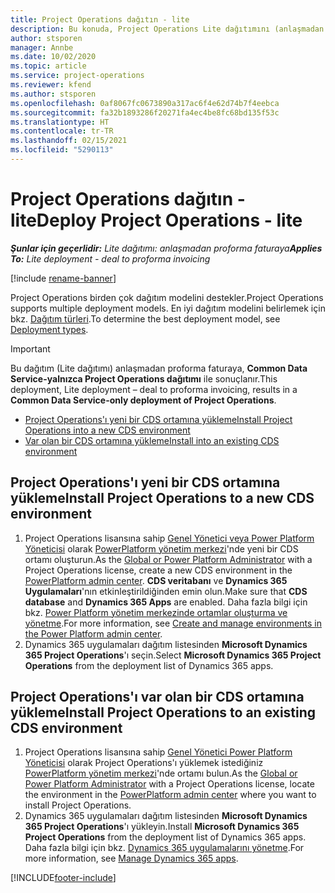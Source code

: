 ```yaml
---
title: Project Operations dağıtın - lite
description: Bu konuda, Project Operations Lite dağıtımını (anlaşmadan proforma faturaya) yükleme hakkında bilgiler sağlanmaktadır.
author: stsporen
manager: Annbe
ms.date: 10/02/2020
ms.topic: article
ms.service: project-operations
ms.reviewer: kfend
ms.author: stsporen
ms.openlocfilehash: 0af8067fc0673890a317ac6f4e62d74b7f4eebca
ms.sourcegitcommit: fa32b1893286f20271fa4ec4be8fc68bd135f53c
ms.translationtype: HT
ms.contentlocale: tr-TR
ms.lasthandoff: 02/15/2021
ms.locfileid: "5290113"
---
```

# <a name="deploy-project-operations---lite"></a><span data-ttu-id="98361-103">Project Operations dağıtın - lite</span><span class="sxs-lookup"><span data-stu-id="98361-103">Deploy Project Operations - lite</span></span>

<span data-ttu-id="98361-104">_**Şunlar için geçerlidir:** Lite dağıtımı: anlaşmadan proforma faturaya_</span><span class="sxs-lookup"><span data-stu-id="98361-104">_**Applies To:** Lite deployment - deal to proforma invoicing_</span></span>

[!include [rename-banner](~/includes/cc-data-platform-banner.md)]

<span data-ttu-id="98361-105">Project Operations birden çok dağıtım modelini destekler.</span><span class="sxs-lookup"><span data-stu-id="98361-105">Project Operations supports multiple deployment models.</span></span> <span data-ttu-id="98361-106">En iyi dağıtım modelini belirlemek için bkz. [Dağıtım türleri](determine-deployment-type.md).</span><span class="sxs-lookup"><span data-stu-id="98361-106">To determine the best deployment model, see [Deployment types](determine-deployment-type.md).</span></span>


> [!IMPORTANT]
> <span data-ttu-id="98361-107">Bu dağıtım (Lite dağıtımı) anlaşmadan proforma faturaya, **Common Data Service-yalnızca Project Operations dağıtımı** ile sonuçlanır.</span><span class="sxs-lookup"><span data-stu-id="98361-107">This deployment, Lite deployment – deal to proforma invoicing, results in a **Common Data Service-only deployment of Project Operations**.</span></span>

- [<span data-ttu-id="98361-108">Project Operations'ı yeni bir CDS ortamına yükleme</span><span class="sxs-lookup"><span data-stu-id="98361-108">Install Project Operations into a new CDS environment</span></span>](#new)
- [<span data-ttu-id="98361-109">Var olan bir CDS ortamına yükleme</span><span class="sxs-lookup"><span data-stu-id="98361-109">Install into an existing CDS environment</span></span>](#existing)



## <a name="install-project-operations-to-a-new-cds-environment"></a><a name="new"></a><span data-ttu-id="98361-110">Project Operations'ı yeni bir CDS ortamına yükleme</span><span class="sxs-lookup"><span data-stu-id="98361-110">Install Project Operations to a new CDS environment</span></span>

1. <span data-ttu-id="98361-111">Project Operations lisansına sahip [Genel Yönetici veya Power Platform Yöneticisi](https://docs.microsoft.com/power-platform/admin/global-service-administrators-can-administer-without-license) olarak [PowerPlatform yönetim merkezi](https://admin.powerplatform.com)'nde yeni bir CDS ortamı oluşturun.</span><span class="sxs-lookup"><span data-stu-id="98361-111">As the [Global or Power Platform Administrator](https://docs.microsoft.com/power-platform/admin/global-service-administrators-can-administer-without-license) with a Project Operations license, create a new CDS environment in the [PowerPlatform admin center](https://admin.powerplatform.com).</span></span> <span data-ttu-id="98361-112">**CDS veritabanı** ve **Dynamics 365 Uygulamaları**'nın etkinleştirildiğinden emin olun.</span><span class="sxs-lookup"><span data-stu-id="98361-112">Make sure that **CDS database** and **Dynamics 365 Apps** are enabled.</span></span> <span data-ttu-id="98361-113">Daha fazla bilgi için bkz. [Power Platform yönetim merkezinde ortamlar oluşturma ve yönetme](https://docs.microsoft.com/power-platform/admin/create-environment#create-an-environment-in-the-power-platform-admin-center).</span><span class="sxs-lookup"><span data-stu-id="98361-113">For more information, see [Create and manage environments in the Power Platform admin center](https://docs.microsoft.com/power-platform/admin/create-environment#create-an-environment-in-the-power-platform-admin-center).</span></span>
2. <span data-ttu-id="98361-114">Dynamics 365 uygulamaları dağıtım listesinden **Microsoft Dynamics 365 Project Operations**'ı seçin.</span><span class="sxs-lookup"><span data-stu-id="98361-114">Select **Microsoft Dynamics 365 Project Operations** from the deployment list of Dynamics 365 apps.</span></span>


## <a name="install-project-operations-to-an-existing-cds-environment"></a><a name="existing"></a><span data-ttu-id="98361-115">Project Operations'ı var olan bir CDS ortamına yükleme</span><span class="sxs-lookup"><span data-stu-id="98361-115">Install Project Operations to an existing CDS environment</span></span>

1. <span data-ttu-id="98361-116">Project Operations lisansına sahip [Genel Yönetici Power Platform Yöneticisi](https://docs.microsoft.com/power-platform/admin/global-service-administrators-can-administer-without-license) olarak Project Operations'ı yüklemek istediğiniz [PowerPlatform yönetim merkezi](https://admin.powerplatform.com)'nde ortamı bulun.</span><span class="sxs-lookup"><span data-stu-id="98361-116">As the [Global or Power Platform Administrator](https://docs.microsoft.com/power-platform/admin/global-service-administrators-can-administer-without-license) with a Project Operations license, locate the environment in the [PowerPlatform admin center](https://admin.powerplatform.com) where you want to install Project Operations.</span></span>
2. <span data-ttu-id="98361-117">Dynamics 365 uygulamaları dağıtım listesinden **Microsoft Dynamics 365 Project Operations**'ı yükleyin.</span><span class="sxs-lookup"><span data-stu-id="98361-117">Install **Microsoft Dynamics 365 Project Operations** from the deployment list of Dynamics 365 apps.</span></span> <span data-ttu-id="98361-118">Daha fazla bilgi için bkz. [Dynamics 365 uygulamalarını yönetme](https://docs.microsoft.com/power-platform/admin/manage-apps).</span><span class="sxs-lookup"><span data-stu-id="98361-118">For more information, see [Manage Dynamics 365 apps](https://docs.microsoft.com/power-platform/admin/manage-apps).</span></span>




[!INCLUDE[footer-include](../includes/footer-banner.md)]